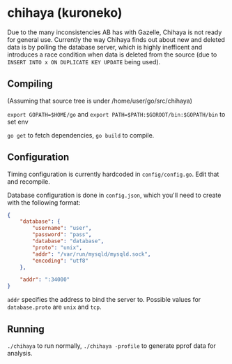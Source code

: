 chihaya (kuroneko)
=======

Due to the many inconsistencies AB has with Gazelle, Chihaya is not ready for general use. Currently the way Chihaya finds out about new and deleted data is by polling the database server, which is highly inefficent and introduces a race condition when data is deleted from the source (due to `INSERT INTO x ON DUPLICATE KEY UPDATE` being used).

Compiling
---------

(Assuming that source tree is under /home/user/go/src/chihaya)

`export GOPATH=$HOME/go` and `export PATH=$PATH:$GOROOT/bin:$GOPATH/bin` to set env

`go get` to fetch dependencies, `go build` to compile.

Configuration
-------------

Timing configuration is currently hardcoded in `config/config.go`. Edit that and recompile.

Database configuration is done in `config.json`, which you'll need to create with the following format:

```json
{
	"database": {
		"username": "user",
		"password": "pass",
		"database": "database",
		"proto": "unix",
		"addr": "/var/run/mysqld/mysqld.sock",
		"encoding": "utf8"
	},

	"addr": ":34000"
}
```

`addr` specifies the address to bind the server to. Possible values for `database.proto` are `unix` and `tcp`.

Running
-------

`./chihaya` to run normally, `./chihaya -profile` to generate pprof data for analysis.
